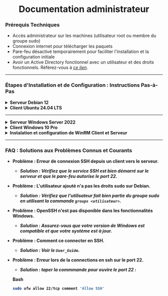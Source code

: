 <div align="center"><H1> Documentation administrateur </H1></div>

### Prérequis Techniques

- Accès administrateur sur les machines (utilisateur root ou membre du groupe sudo)
- Connexion internet pour télécharger les paquets
- Pare-feu désactivé temporairement pour faciliter l'installation et la configuration initiale
- Avoir un Active Directory fonctionnel avec un utilisateur et des droits fonctionnels. Référez-vous à [_ce lien_](https://www.it-connect.fr/creer-un-domaine-ad-avec-windows-server-2016/).

----------------------------------------------------------------------
 
### Étapes d'Installation et de Configuration : Instructions Pas-à-Pas
<details>
<summary><strong>Serveur Debian 12
</stronge></summary>

1. **Configuration des paramètres de la machine serveur :**
   - Nom : **SRVLX01**
   - Système d'exploitation : **Debian 12 Bookworm**
   - Compte : **Administrateur**
   - Mot de passe : **Azerty1***
   - Adresse IP : **172.16.10.10/24**

2. **Ajouter un utilisateur au groupe sudo :**
   - Pour ajouter un nouvel utilisateur au groupe sudo :
     ```bash
     usermod -aG sudo <utilisateur>
     ```
   - Pour vérifier que l'utilisateur appartient au groupe sudo :
     ```bash
     groups <utilisateur>
     ```
   - Pour changer d'utilisateur :
     ```bash
     su <utilisateur>
     ```

3. **Installation de OpenSSH :**
   - Mettre à jour les paquets et installer le service SSH :
     ```bash
     sudo apt update && sudo apt install -y openssh-server
     ```
   - Vérifier l'état du service SSH :
     ```bash
     sudo systemctl status ssh
     ```
   - Démarrer, arrêter ou redémarrer le service SSH :
     ```bash
     sudo systemctl start ssh
     sudo systemctl stop ssh
     sudo systemctl restart ssh
     ```

4. **Connexion à distance au serveur depuis un client :**
   - Pour se connecter au serveur via SSH :
     ```bash
     ssh utilisateur@<IP_du_serveur>
     ```
   - Pour sortir de la session SSH :
     ```bash
     exit
     ```
</details>


<details>
<summary><stronge>Client Ubuntu 24.04 LTS
</stronge></summary>

1. **Configuration des paramètres du client :**
   - Nom : **CLILIN01**
   - Système d'exploitation : **Ubuntu 24.04 LTS**
   - Compte : **wilder1**
   - Mot de passe : **Azerty1***
   - Adresse IP fixe : **172.16.10.30/24**

2. **Installation de OpenSSH :**
   - Mise à jour des paquets et installation d'OpenSSH :
     ```bash
     sudo apt update && sudo apt install -y openssh-server
     ```
   - Vérification de l'état du service SSH :
     ```bash
     sudo systemctl status ssh
     ```
   - Commandes pour démarrer, arrêter ou redémarrer le service SSH :
     ```bash
     sudo systemctl start sshd
     sudo systemctl stop sshd
     sudo systemctl restart sshd
     ```
</details> 

------------------------------------------------------------------

<details>
<summary><stronge>Serveur Windows Server 2022</stronge></summary>

1. **Configuration des paramètres de la machine serveur :**
   - Nom : **SRVWIN01**
   - Système d'exploitation : **Windows Server 2022**
   - Compte : **root**
   - Mot de passe : **Azerty1**
   - Adresse IP : **172.16.10.5/24**

2. **Installation de OpenSSH via PowerShell :**
   - **Étapes pour installer et configurer OpenSSH** :
   
     1. **Installation de OpenSSH** :
        ```powershell
        Add-WindowsCapability -Online -Name OpenSSH.Server~~~~0.0.1.0
        ```
     2. **Démarrage du service SSH** :
        ```powershell
        Start-Service -Name sshd
        ```
     3. **Vérification de l'état du service SSH** :
        ```powershell
        Get-Service -Name sshd
        ```
     4. **Configurer le démarrage automatique du service SSH** :
        ```powershell
        Set-Service -Name sshd -StartupType 'Automatic'
        ```

3. **Connexion à distance vers un serveur Windows via SSH :**
   - Utilisez la commande suivante depuis un terminal compatible SSH (par exemple, PowerShell sur le client) :
     ```powershell
     ssh utilisateur@<IP_du_serveur>
     ```
   - Pour fermer la session SSH :
     ```powershell
     exit
     ```
</details>

<details>
<summary><stronge>Client Windows 10 Pro
</stronge></summary>   

1. **Configuration des paramètres de la machine client :**
   - Nom : **CLIWIN01**
   - Système d'exploitation : **Windows 10 Pro**
   - Compte : **root**
   - Mot de passe : **Azerty1***
   - Adresse IP : **172.16.10.20/24**

2. **Installation de OpenSSH via PowerShell :**
   - **Étapes pour installer et configurer OpenSSH** :
     1. **Installation de OpenSSH** :
        ```powershell
        Add-WindowsCapability -Online -Name OpenSSH.Server~~~~0.0.1.0
        ```
     2. **Démarrage du service SSH** :
        ```powershell
        Start-Service -Name sshd
        ```
     3. **Vérification de l'état du service SSH** :
        ```powershell
        Get-Service -Name sshd
        ```
     4. **Configurer le démarrage automatique du service SSH** :
        ```powershell
        Set-Service -Name sshd -StartupType 'Automatic'
        ```
</details>

<details>
<summary><stronge>Instalation et configuration de WinRM Client et Serveur 
</stronge></summary>
 
 
 1) Vérifier si WinRM est activé

Sous Windows Server, la « Gestion à distance » est activée par défaut, ce qui implique que WinRM est actif. Pour vous en assurer, contrôlez l’état du service **WinRM** avec la commande suivante :

```powershell
Get-Service WinRM
```

2) Activer WinRM

Activez WinRM en démarrant le service avec la commande suivante :

```powershell
Start-Service WinRM
```

3) Tester WinRM

Testez WinRM avec la commande suivante :

```powershell
Enter-PSSession -ComputerName PCTEST -Credential "NOMUTILISATEUR"
```

- `-ComputerName` : remplacez **PCTEST** par le nom de la machine distante.
- `-Credential` : remplacez **NOMUTILISATEUR** par le nom de l'utilisateur ayant les droits d'accès à la machine distante.

Notes supplémentaires

- Vérifiez que le pare-feu autorise les connexions sur le port **5985** (HTTP) ou **5986** (HTTPS).
- Utilisez `Enable-PSRemoting` si WinRM n'est pas configuré sur la machine.
    
</details>

----------------------------------------------------

### FAQ : Solutions aux Problèmes Connus et Courants

- **Problème : Erreur de connexion SSH depuis un client vers le serveur.** 
  - _Solution : Vérifiez que le service SSH est bien démarré sur le serveur et que le pare-feu autorise le port 22._


- **Problème : L'utilisateur ajouté n'a pas les droits sudo sur Debian.**
  - _Solution : Vérifiez que l'utilisateur fait bien partie du groupe sudo en utilisant la commande `groups <utilisateur>`._


- **Problème : OpenSSH n'est pas disponible dans les fonctionnalités Windows.**
  - _Solution : Assurez-vous que votre version de Windows est compatible et que votre système est à jour._


- **Problème : Comment ce connecter en SSH.**
  - _Solution : Voir le `Uuer_Guide`._


- **Problème :  Erreur lors de la connections en ssh sur le port 22.**
  - _Solution :  taper la commmande pour ouvire le port 22 :_ 

  Bash
  ```bash
  sudo ufw allow 22/tcp comment 'Allow SSH'
  ```

